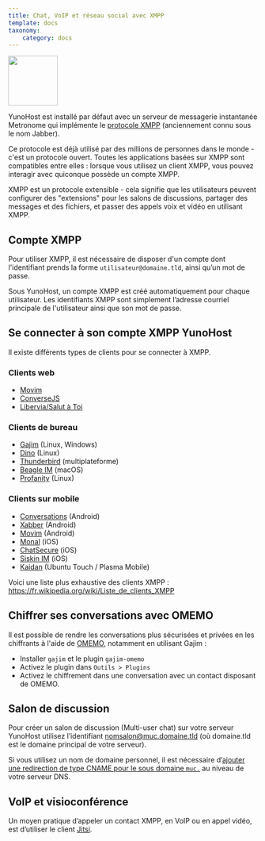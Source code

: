 ```yaml
---
title: Chat, VoIP et réseau social avec XMPP
template: docs
taxonomy:
    category: docs
---
```


<img src="/images/XMPP_logo.png" width=100>

YunoHost est installé par défaut avec un serveur de messagerie instantanée Metronome qui implémente le [protocole XMPP](https://fr.wikipedia.org/wiki/Extensible_Messaging_and_Presence_Protocol) (anciennement connu sous le nom Jabber).

Ce protocole est déjà utilisé par des millions de personnes dans le monde - c'est un protocole ouvert. Toutes les applications basées sur XMPP sont compatibles entre elles : lorsque vous utilisez un client XMPP, vous pouvez interagir avec quiconque possède un compte XMPP.

XMPP est un protocole extensible - cela signifie que les utilisateurs peuvent configurer des "extensions" pour les salons de discussions, partager des messages et des fichiers, et passer des appels voix et vidéo en utilisant XMPP.

## Compte XMPP

Pour utiliser XMPP, il est nécessaire de disposer d'un compte dont l'identifiant prends la forme `utilisateur@domaine.tld`, ainsi qu’un mot de passe.

Sous YunoHost, un compte XMPP est créé automatiquement pour chaque utilisateur. Les identifiants XMPP sont simplement l’adresse courriel principale de l'utilisateur ainsi que son mot de passe.

## Se connecter à son compte XMPP YunoHost

Il existe différents types de clients pour se connecter à XMPP.

### Clients web

- [Movim](https://movim.eu)
- [ConverseJS](https://conversejs.org/)
- [Libervia/Salut à Toi](https://salut-a-toi.org/)

### Clients de bureau

- [Gajim](http://gajim.org/fr/) (Linux, Windows)
- [Dino](https://dino.im) (Linux)
- [Thunderbird](https://www.thunderbird.net/) (multiplateforme)
- [Beagle IM](https://beagle.im/) (macOS)
- [Profanity](https://profanity-im.github.io/) (Linux)

### Clients sur mobile

- [Conversations](https://conversations.im/) (Android)
- [Xabber](http://xabber.com) (Android)
- [Movim](https://movim.eu) (Android)
- [Monal](https://monal.im/) (iOS)
- [ChatSecure](https://chatsecure.org/) (iOS)
- [Siskin IM](https://siskin.im/) (iOS)
- [Kaidan](https://www.kaidan.im/) (Ubuntu Touch / Plasma Mobile)

Voici une liste plus exhaustive des clients XMPP : https://fr.wikipedia.org/wiki/Liste_de_clients_XMPP

## Chiffrer ses conversations avec OMEMO

Il est possible de rendre les conversations plus sécurisées et privées en les chiffrants à l'aide de [OMEMO](https://xmpp.org/extensions/xep-0384.html), notamment en utilisant Gajim :
- Installer `gajim` et le plugin `gajim-omemo`
- Activez le plugin dans `Outils > Plugins`
- Activez le chiffrement dans une conversation avec un contact disposant de OMEMO.

## Salon de discussion

Pour créer un salon de discussion (Multi-user chat) sur votre serveur YunoHost utilisez l’identifiant nomsalon@muc.domaine.tld (où domaine.tld est le domaine principal de votre serveur).

Si vous utilisez un nom de domaine personnel, il est nécessaire d’[ajouter une redirection de type CNAME pour le sous domaine `muc.`](/dns_config) au niveau de votre serveur DNS.

## VoIP et visioconférence

Un moyen pratique d’appeler un contact XMPP, en VoIP ou en appel vidéo, est d’utiliser le client [Jitsi](http://jitsi.org/).
